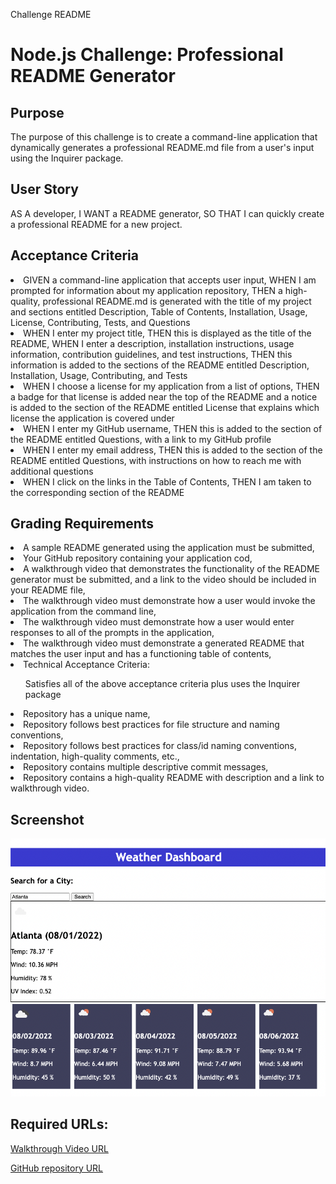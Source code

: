 Challenge README

<h1>Node.js Challenge: Professional README Generator</h1>

<h2>Purpose</h2>
<p>The purpose of this challenge is to create a command-line application that dynamically generates a professional README.md file from a user's input using the Inquirer package.</p>

<h2>User Story</h2>
<p>AS A developer, I WANT a README generator, SO THAT I can quickly create a professional README for a new project.</p>

<h2>Acceptance Criteria</h2>
<li>GIVEN a command-line application that accepts user input, WHEN I am prompted for information about my application repository, THEN a high-quality, professional README.md is generated with the title of my project and sections entitled Description, Table of Contents, Installation, Usage, License, Contributing, Tests, and Questions</li>
<li>WHEN I enter my project title, THEN this is displayed as the title of the README, WHEN I enter a description, installation instructions, usage information, contribution guidelines, and test instructions, THEN this information is added to the sections of the README entitled Description, Installation, Usage, Contributing, and Tests</li>
<li>WHEN I choose a license for my application from a list of options, THEN a badge for that license is added near the top of the README and a notice is added to the section of the README entitled License that explains which license the application is covered under</li>
<li>WHEN I enter my GitHub username, THEN this is added to the section of the README entitled Questions, with a link to my GitHub profile</li>
<li>WHEN I enter my email address, THEN this is added to the section of the README entitled Questions, with instructions on how to reach me with additional questions</li>
<li>WHEN I click on the links in the Table of Contents, THEN I am taken to the corresponding section of the README</li>

<h2>Grading Requirements</h2>
<li>A sample README generated using the application must be submitted,</li>
<li>Your GitHub repository containing your application cod,</li>
<li>A walkthrough video that demonstrates the functionality of the README generator must be submitted, and a link to the video should be included in your README file,</li>
<li>The walkthrough video must demonstrate how a user would invoke the application from the command line,</li>
<li>The walkthrough video must demonstrate how a user would enter responses to all of the prompts in the application,</li>
<li>The walkthrough video must demonstrate a generated README that matches the user input and has a functioning table of contents,</li>
<li>Technical Acceptance Criteria:</li>
<ul>Satisfies all of the above acceptance criteria plus uses the Inquirer package</ul>
<li>Repository has a unique name,</li>
<li>Repository follows best practices for file structure and naming conventions,</li>
<li>Repository follows best practices for class/id naming conventions, indentation, high-quality comments, etc.,</li>
<li>Repository contains multiple descriptive commit messages,</li>
<li>Repository contains a high-quality README with description and a link to walkthrough video.</li>

<h2>Screenshot</h2>

![image](https://github.com/tornicke/weather-dashboard/blob/ed52d924dc9c17320d5d9c139c2f43a00612ea8d/Assets/images/Screenshot.png)

<h2>Required URLs:</h2>

[Walkthrough Video URL](https://tornicke.github.io/weather-dashboard/)

[GitHub repository URL](https://github.com/tornicke/professional-readme-generator)
